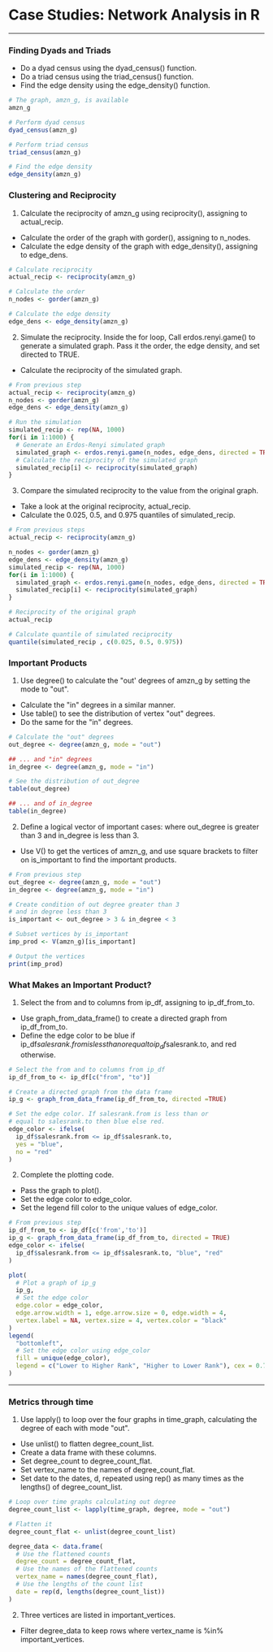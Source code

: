 # Case Studies: Network Analysis in R
---
### Finding Dyads and Triads
* Do a dyad census using the dyad_census() function.
* Do a triad census using the triad_census() function.
* Find the edge density using the edge_density() function.
```r
# The graph, amzn_g, is available
amzn_g

# Perform dyad census
dyad_census(amzn_g)

# Perform triad census
triad_census(amzn_g)

# Find the edge density
edge_density(amzn_g)
```
### Clustering and Reciprocity
1. Calculate the reciprocity of amzn_g using reciprocity(), assigning to actual_recip.
* Calculate the order of the graph with gorder(), assigning to n_nodes.
* Calculate the edge density of the graph with edge_density(), assigning to edge_dens.
```r
# Calculate reciprocity
actual_recip <- reciprocity(amzn_g)

# Calculate the order
n_nodes <- gorder(amzn_g)

# Calculate the edge density
edge_dens <- edge_density(amzn_g)
```
2. Simulate the reciprocity. Inside the for loop, Call erdos.renyi.game() to generate a simulated graph. Pass it the order, the edge density, and set directed to TRUE.
* Calculate the reciprocity of the simulated graph.
```r
# From previous step
actual_recip <- reciprocity(amzn_g)
n_nodes <- gorder(amzn_g)
edge_dens <- edge_density(amzn_g)

# Run the simulation
simulated_recip <- rep(NA, 1000)
for(i in 1:1000) {
  # Generate an Erdos-Renyi simulated graph
  simulated_graph <- erdos.renyi.game(n_nodes, edge_dens, directed = TRUE)
  # Calculate the reciprocity of the simulated graph
  simulated_recip[i] <- reciprocity(simulated_graph)
}
```
3. Compare the simulated reciprocity to the value from the original graph.
* Take a look at the original reciprocity, actual_recip.
* Calculate the 0.025, 0.5, and 0.975 quantiles of simulated_recip.
```r
# From previous steps
actual_recip <- reciprocity(amzn_g)

n_nodes <- gorder(amzn_g)
edge_dens <- edge_density(amzn_g)
simulated_recip <- rep(NA, 1000)
for(i in 1:1000) {
  simulated_graph <- erdos.renyi.game(n_nodes, edge_dens, directed = TRUE)
  simulated_recip[i] <- reciprocity(simulated_graph)
}

# Reciprocity of the original graph
actual_recip

# Calculate quantile of simulated reciprocity
quantile(simulated_recip , c(0.025, 0.5, 0.975))
```  
### Important Products
1. Use degree() to calculate the "out' degrees of amzn_g by setting the mode to "out".
* Calculate the "in" degrees in a similar manner.
* Use table() to see the distribution of vertex "out" degrees.
* Do the same for the "in" degrees.
```r
# Calculate the "out" degrees
out_degree <- degree(amzn_g, mode = "out")

## ... and "in" degrees
in_degree <- degree(amzn_g, mode = "in")

# See the distribution of out_degree
table(out_degree)

## ... and of in_degree
table(in_degree)
```
2. Define a logical vector of important cases: where out_degree is greater than 3 and in_degree is less than 3.
* Use V() to get the vertices of amzn_g, and use square brackets to filter on is_important to find the important products.
```r
# From previous step
out_degree <- degree(amzn_g, mode = "out")
in_degree <- degree(amzn_g, mode = "in")

# Create condition of out degree greater than 3
# and in degree less than 3
is_important <- out_degree > 3 & in_degree < 3

# Subset vertices by is_important
imp_prod <- V(amzn_g)[is_important]

# Output the vertices
print(imp_prod)
```
### What Makes an Important Product?
1. Select the from and to columns from ip_df, assigning to ip_df_from_to.
* Use graph_from_data_frame() to create a directed graph from ip_df_from_to.
* Define the edge color to be blue if ip_df$salesrank.from is less than or equal to ip_df$salesrank.to, and red otherwise.
```r
# Select the from and to columns from ip_df
ip_df_from_to <- ip_df[c("from", "to")]

# Create a directed graph from the data frame
ip_g <- graph_from_data_frame(ip_df_from_to, directed =TRUE)

# Set the edge color. If salesrank.from is less than or 
# equal to salesrank.to then blue else red.
edge_color <- ifelse(
  ip_df$salesrank.from <= ip_df$salesrank.to, 
  yes = "blue", 
  no = "red"
)
```
2. Complete the plotting code.
* Pass the graph to plot().
* Set the edge color to edge_color.
* Set the legend fill color to the unique values of edge_color.
```r
# From previous step
ip_df_from_to <- ip_df[c('from','to')]
ip_g <- graph_from_data_frame(ip_df_from_to, directed = TRUE)
edge_color <- ifelse(
  ip_df$salesrank.from <= ip_df$salesrank.to, "blue", "red"
)

plot(
  # Plot a graph of ip_g
  ip_g, 
  # Set the edge color
  edge.color = edge_color,
  edge.arrow.width = 1, edge.arrow.size = 0, edge.width = 4, 
  vertex.label = NA, vertex.size = 4, vertex.color = "black"
)
legend(
  "bottomleft", 
  # Set the edge color using edge_color
  fill = unique(edge_color), 
  legend = c("Lower to Higher Rank", "Higher to Lower Rank"), cex = 0.7
)
```
---
### Metrics through time
1.  Use lapply() to loop over the four graphs in time_graph, calculating the degree of each with mode "out".
* Use unlist() to flatten degree_count_list.
* Create a data frame with these columns.
* Set degree_count to degree_count_flat.
* Set vertex_name to the names of degree_count_flat.
* Set date to the dates, d, repeated using rep() as many times as the lengths() of degree_count_list.
```r
# Loop over time graphs calculating out degree
degree_count_list <- lapply(time_graph, degree, mode = "out")

# Flatten it
degree_count_flat <- unlist(degree_count_list)

degree_data <- data.frame(
  # Use the flattened counts
  degree_count = degree_count_flat,
  # Use the names of the flattened counts
  vertex_name = names(degree_count_flat),
  # Use the lengths of the count list
  date = rep(d, lengths(degree_count_list))
)
```
2. Three vertices are listed in important_vertices.
* Filter degree_data to keep rows where vertex_name is %in% important_vertices.
